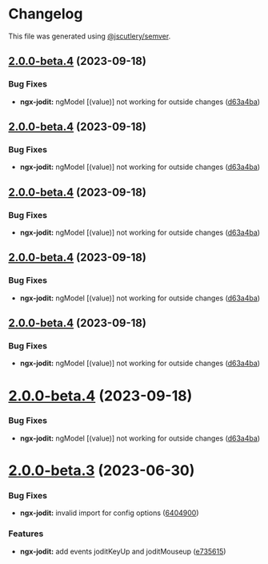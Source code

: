 # Changelog

This file was generated using [@jscutlery/semver](https://github.com/jscutlery/semver).

## [2.0.0-beta.4](https://github.com/julianpoemp/ngx-jodit/compare/ngx-jodit-2.0.0-beta.3...ngx-jodit-2.0.0-beta.4) (2023-09-18)


### Bug Fixes

* **ngx-jodit:** ngModel [(value)] not working for outside changes ([d63a4ba](https://github.com/julianpoemp/ngx-jodit/commit/d63a4bac411761399064e925f4dfbc0fbb01064b))

## [2.0.0-beta.4](https://github.com/julianpoemp/ngx-jodit/compare/ngx-jodit-2.0.0-beta.3...ngx-jodit-2.0.0-beta.4) (2023-09-18)


### Bug Fixes

* **ngx-jodit:** ngModel [(value)] not working for outside changes ([d63a4ba](https://github.com/julianpoemp/ngx-jodit/commit/d63a4bac411761399064e925f4dfbc0fbb01064b))

## [2.0.0-beta.4](https://github.com/julianpoemp/ngx-jodit/compare/ngx-jodit-2.0.0-beta.3...ngx-jodit-2.0.0-beta.4) (2023-09-18)


### Bug Fixes

* **ngx-jodit:** ngModel [(value)] not working for outside changes ([d63a4ba](https://github.com/julianpoemp/ngx-jodit/commit/d63a4bac411761399064e925f4dfbc0fbb01064b))

## [2.0.0-beta.4](https://github.com/julianpoemp/ngx-jodit/compare/ngx-jodit-2.0.0-beta.3...ngx-jodit-2.0.0-beta.4) (2023-09-18)


### Bug Fixes

* **ngx-jodit:** ngModel [(value)] not working for outside changes ([d63a4ba](https://github.com/julianpoemp/ngx-jodit/commit/d63a4bac411761399064e925f4dfbc0fbb01064b))

## [2.0.0-beta.4](https://github.com/julianpoemp/ngx-jodit/compare/ngx-jodit-2.0.0-beta.3...ngx-jodit-2.0.0-beta.4) (2023-09-18)


### Bug Fixes

* **ngx-jodit:** ngModel [(value)] not working for outside changes ([d63a4ba](https://github.com/julianpoemp/ngx-jodit/commit/d63a4bac411761399064e925f4dfbc0fbb01064b))

# [2.0.0-beta.4](https://github.com/julianpoemp/ngx-jodit/compare/ngx-jodit-2.0.0-beta.3...ngx-jodit-2.0.0-beta.4) (2023-09-18)


### Bug Fixes

* **ngx-jodit:** ngModel [(value)] not working for outside changes ([d63a4ba](https://github.com/julianpoemp/ngx-jodit/commit/d63a4bac411761399064e925f4dfbc0fbb01064b))



# [2.0.0-beta.3](https://github.com/julianpoemp/ngx-jodit/compare/ngx-jodit-2.0.0-beta.2...ngx-jodit-2.0.0-beta.3) (2023-06-30)


### Bug Fixes

* **ngx-jodit:** invalid import for config options ([6404900](https://github.com/julianpoemp/ngx-jodit/commit/6404900ae8dc8b2528017a81b28214a0f8d634ba))


### Features

* **ngx-jodit:** add events joditKeyUp and joditMouseup ([e735615](https://github.com/julianpoemp/ngx-jodit/commit/e7356154477e66e0921d886c3a5602ddf83c78b7))
